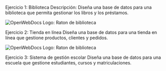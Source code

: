 Ejercicio 1: Biblioteca
Descripción:
Diseña una base de datos para una biblioteca que permita gestionar los libros y los préstamos.

<img alt="OpenWebDocs Logo: Raton de biblioteca" src="Biblioteca.png" />

Ejercicio 2: Tienda en línea
Diseña una base de datos para una tienda en línea que gestione productos,
clientes y pedidos.

<img alt="OpenWebDocs Logo: Raton de biblioteca" src="Tiendaenlinea.png" />

Ejercicio 3: Sistema de gestión escolar
Diseña una base de datos para una escuela que gestione estudiantes, cursos y
matriculaciones.

